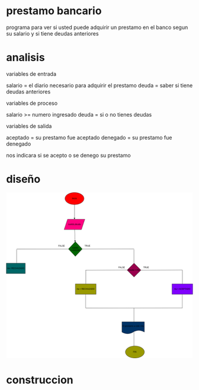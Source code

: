 # prestamo bancario

programa para ver si usted puede adquirir un prestamo en el banco segun su salario y si tiene deudas anteriores 

# analisis

variables de entrada 

salario = el diario necesario para adquirir el prestamo 
deuda = saber si tiene deudas anteriores 

variables de proceso 

salario >= numero ingresado 
deuda = si o no tienes deudas 

variables de salida

aceptado = su prestamo fue aceptado 
denegado = su prestamo fue denegado 

nos indicara si se acepto o se denego su prestamo 

# diseño 

![diagrama de flujo](diagrama.png "diagrama de flujo")

# construccion 